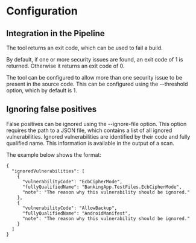# Configuration

## Integration in the Pipeline

The tool returns an exit code, which can be used to fail a build.

By default, if one or more security issues are found, an exit code of 1 is returned. Otherwise it returns an exit code of 0. 

The tool can be configured to allow more than one security issue to be present in the source code. This can be configured using the --threshold option, which by default is 1.

## Ignoring false positives

False positives can be ignored using the --ignore-file option. This option requires the path to a JSON file, which contains a list of all ignored vulnerabilities. Ignored vulnerabilities are identified by their code and fully qualified name. This information is available in the output of a scan. 

The example below shows the format:

```
{
  "ignoredVulnerabilities": [
    {
      "vulnerabilityCode": "EcbCipherMode",
      "fullyQualifiedName": "BankingApp.TestFiles.EcbCipherMode",
      "note": "The reason why this vulnerability should be ignored."
    },
    {
      "vulnerabilityCode": "AllowBackup",
      "fullyQualifiedName": "AndroidManifest",
      "note": "The reason why this vulnerability should be ignored."
    }
  ]
}
```
